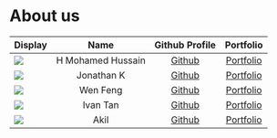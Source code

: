 # About us

Display | Name | Github Profile | Portfolio 
--------|:----:|:--------------:|:---------:
![](https://via.placeholder.com/100.png?text=Photo) | H Mohamed Hussain | [Github](https://github.com/hussain1998) | [Portfolio](docs/team/hussain.md)
![](https://via.placeholder.com/100.png?text=Photo) | Jonathan K | [Github](https://github.com/JonathanKhooTY) | [Portfolio](docs/team/johndoe.md)
![](https://via.placeholder.com/100.png?text=Photo) | Wen Feng | [Github](https://github.com/limwenfeng/) | [Portfolio](docs/team/johndoe.md)
![](https://via.placeholder.com/100.png?text=Photo) | Ivan Tan | [Github](https://github.com/sarzorwyn) | [Portfolio](docs/team/johndoe.md)
![](https://via.placeholder.com/100.png?text=Photo) | Akil | [Github](https://github.com/) | [Portfolio](docs/team/johndoe.md)